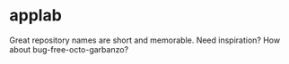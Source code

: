 # applab
Great repository names are short and memorable. Need inspiration? How about bug-free-octo-garbanzo? 
